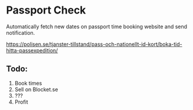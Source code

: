 # Passport Check

Automatically fetch new dates on passport time booking website and send notification.

https://polisen.se/tjanster-tillstand/pass-och-nationellt-id-kort/boka-tid-hitta-passexpedition/

## Todo:
1. Book times
2. Sell on Blocket.se
3. ???
4. Profit
